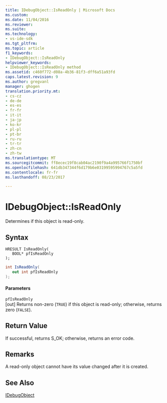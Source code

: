 ```yaml
---
title: IDebugObject::IsReadOnly | Microsoft Docs
ms.custom: 
ms.date: 11/04/2016
ms.reviewer: 
ms.suite: 
ms.technology:
- vs-ide-sdk
ms.tgt_pltfrm: 
ms.topic: article
f1_keywords:
- IDebugObject::IsReadOnly
helpviewer_keywords:
- IDebugObject::IsReadOnly method
ms.assetid: c460f772-d08a-4b36-81f3-dff6a51a93fd
caps.latest.revision: 9
ms.author: gregvanl
manager: ghogen
translation.priority.mt:
- cs-cz
- de-de
- es-es
- fr-fr
- it-it
- ja-jp
- ko-kr
- pl-pl
- pt-br
- ru-ru
- tr-tr
- zh-cn
- zh-tw
ms.translationtype: MT
ms.sourcegitcommit: ff8ecec19f8cab04ac2190f9a4a995766f1750bf
ms.openlocfilehash: 641db347344f6d179b6e03199595994767c5a5fd
ms.contentlocale: fr-fr
ms.lasthandoff: 08/23/2017

---
```

# <a name="idebugobjectisreadonly"></a>IDebugObject::IsReadOnly
Determines if this object is read-only.  
  
## <a name="syntax"></a>Syntax  
  
```cpp#  
HRESULT IsReadOnly(   
   BOOL* pfIsReadOnly  
);  
```  
  
```cs  
int IsReadOnly(  
   out int pfIsReadOnly  
);  
```  
  
#### <a name="parameters"></a>Parameters  
 `pfIsReadOnly`  
 [out] Returns non-zero (`TRUE`) if this object is read-only; otherwise, returns zero (`FALSE`).  
  
## <a name="return-value"></a>Return Value  
 If successful, returns S_OK; otherwise, returns an error code.  
  
## <a name="remarks"></a>Remarks  
 A read-only object cannot have its value changed after it is created.  
  
## <a name="see-also"></a>See Also  
 [IDebugObject](../../../extensibility/debugger/reference/idebugobject.md)
